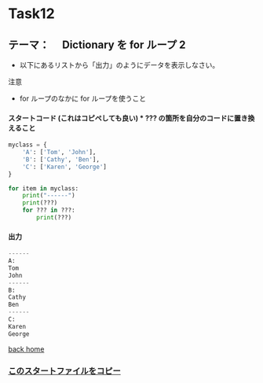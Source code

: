 # Task12

## テーマ：　 Dictionary を for ループ 2

- 以下にあるリストから「出力」のようにデータを表示しなさい。

注意

- for ループのなかに for ループを使うこと

#### スタートコード (これはコピペしても良い) \* **???** の箇所を自分のコードに置き換えること

```python
myclass = {
    'A': ['Tom', 'John'],
    'B': ['Cathy', 'Ben'],
    'C': ['Karen', 'George']
}

for item in myclass:
    print("------")
    print(???)
    for ??? in ???:
        print(???)


```

#### 出力

```python
------
A:
Tom
John
------
B:
Cathy
Ben
------
C:
Karen
George
```

[back home](https://github.com/Seigakuin/todays_task)

### [このスタートファイルをコピー](https://github.com/Seigakuin/todays_task/blob/master/task_templates/task12.py)

